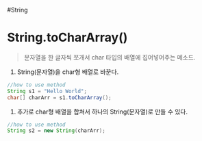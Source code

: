 #String
# String.toCharArray()
> 문자열을 한 글자씩 쪼개서 char 타입의 배열에 집어넣어주는 메소드.

1. String(문자열)을 char형 배열로 바꾼다.
```java
//how to use method
String s1 = "Hello World";
char[] charArr = s1.toCharArray();
```

1. 추가로 char형 배열을 합쳐서 하나의 String(문자열)로 만들 수 있다.
```java
//how to use method
String s2 = new String(charArr);
```

